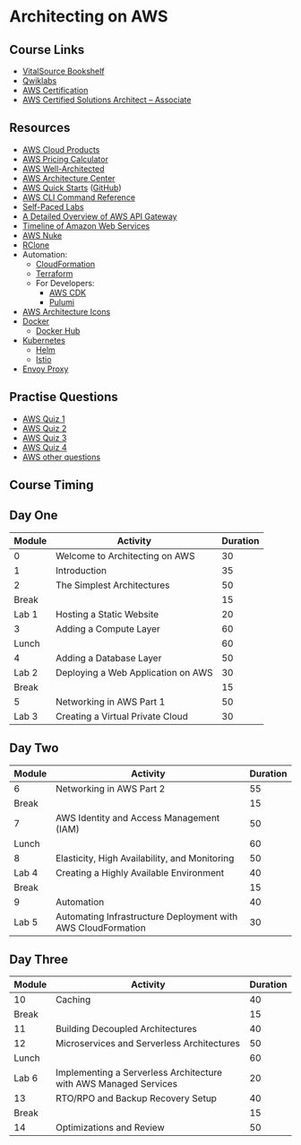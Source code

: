 # Architecting on AWS

## Course Links

* [VitalSource Bookshelf](https://online.vitalsource.com)
* [Qwiklabs](https://ddls.qwiklabs.com/)
* [AWS Certification](https://aws.amazon.com/certification/)
* [AWS Certified Solutions Architect – Associate](https://aws.amazon.com/certification/certified-solutions-architect-associate/)

## Resources

* [AWS Cloud Products](https://aws.amazon.com/products/)
* [AWS Pricing Calculator](https://calculator.aws/#/)
* [AWS Well-Architected](https://aws.amazon.com/architecture/well-architected/)
* [AWS Architecture Center](https://aws.amazon.com/architecture/)
* [AWS Quick Starts](https://aws.amazon.com/quickstart/) ([GitHub](https://github.com/aws-quickstart/))
* [AWS CLI Command Reference](https://docs.aws.amazon.com/cli/latest/index.html)
* [Self-Paced Labs](https://aws.amazon.com/training/self-paced-labs/)
* [A Detailed Overview of AWS API Gateway](https://www.alexdebrie.com/posts/api-gateway-elements/)
* [Timeline of Amazon Web Services](https://en.wikipedia.org/wiki/Timeline_of_Amazon_Web_Services)
* [AWS Nuke](https://github.com/rebuy-de/aws-nuke)
* [RClone](https://rclone.org/)
* Automation:
  * [CloudFormation](https://aws.amazon.com/cloudformation/)
  * [Terraform](https://www.terraform.io/)
  * For Developers:
    * [AWS CDK](https://docs.aws.amazon.com/cdk/latest/guide/home.html)
    * [Pulumi](https://www.pulumi.com/)
* [AWS Architecture Icons](https://aws.amazon.com/architecture/icons/)
* [Docker](https://www.docker.com/)
  * [Docker Hub](https://hub.docker.com/)
* [Kubernetes](https://kubernetes.io/)
  * [Helm](https://helm.sh/)
  * [Istio](https://istio.io/)
* [Envoy Proxy](https://www.envoyproxy.io/)

## Practise Questions

* [AWS Quiz 1](https://amazonmr.au1.qualtrics.com/jfe/form/SV_cBxlHT9WVfsYXrL)
* [AWS Quiz 2](https://amazonmr.au1.qualtrics.com/jfe/form/SV_3b1fFgDyl5f1vbT)
* [AWS Quiz 3](https://amazonmr.au1.qualtrics.com/jfe/form/SV_6lOGY88On739Jid)
* [AWS Quiz 4](https://amazonmr.au1.qualtrics.com/jfe/form/SV_3DzZczjg6FDMaXz)
* [AWS other questions](https://amazonmr.au1.qualtrics.com/jfe/form/SV_bkIygesuUPJ6Wbj)

## Course Timing

## Day One

|Module|Activity|Duration|
|-|-|-|
|0|Welcome to Architecting on AWS|30|
|1|Introduction|35|
|2|The Simplest Architectures|50|
|Break||15|
|Lab 1|Hosting a Static Website|20|
|3|Adding a Compute Layer|60|
|Lunch||60|
|4|Adding a Database Layer|50|
|Lab 2|Deploying a Web Application on AWS|30|
|Break||15|
|5|Networking in AWS Part 1|50|
|Lab 3|Creating a Virtual Private Cloud|30|

## Day Two

|Module|Activity|Duration|
|-|-|-|
|6|Networking in AWS Part 2|55|
|Break||15|
|7|AWS Identity and Access Management (IAM)|50|
|Lunch||60|
|8|Elasticity, High Availability, and Monitoring|50|
|Lab 4|Creating a Highly Available Environment|40|
|Break||15|
|9|Automation|40|
|Lab 5|Automating Infrastructure Deployment with AWS CloudFormation|30|

## Day Three

|Module|Activity|Duration|
|-|-|-|
|10|Caching|40|
|Break||15|
|11|Building Decoupled Architectures|40|
|12|Microservices and Serverless Architectures|50|
|Lunch||60|
|Lab 6|Implementing a Serverless Architecture with AWS Managed Services|20|
|13|RTO/RPO and Backup Recovery Setup|40|
|Break||15|
|14|Optimizations and Review|50|
